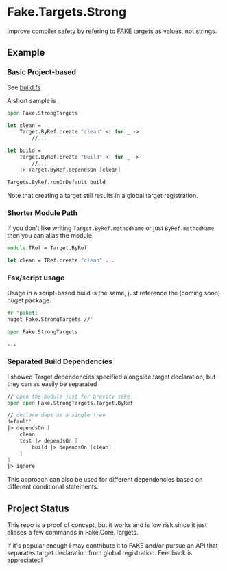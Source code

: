 # Fake.Targets.Strong
Improve compiler safety by refering to [FAKE](https://fake.build/) targets as values, not strings.

## Example

### Basic Project-based

See [build.fs](./build.fs)

A short sample is
```fsharp
open Fake.StrongTargets

let clean = 
    Target.ByRef.create "clean" <| fun _ ->
        //...

let build = 
    Target.ByRef.create "build" <| fun _ ->
        //...
    |> Target.ByRef.dependsOn [clean]

Targets.ByRef.runOrDefault build
```

Note that creating a target still results in a global target registration.

### Shorter Module Path

If you don't like writing `Target.ByRef.methodName` or just `ByRef.methodName` then you can alias the module

```fsharp
module TRef = Target.ByRef

let clean = TRef.create "clean" ...
```

### Fsx/script usage

Usage in a script-based build is the same, just reference the (coming soon) nuget package.

```fsharp
#r "paket:
nuget Fake.StrongTargets //"

open Fake.StrongTargets

...
```

### Separated Build Dependencies

I showed Target dependencies specified alongside target declaration, but they can as easily be separated
```fsharp
// open the module just for brevity sake
open open Fake.StrongTargets.Target.ByRef 

// declare deps as a single tree
default' 
|> dependsOn [
    clean
    test |> dependsOn [
        build |> dependsOn [clean]
    ]
] 
|> ignore
```

This approach can also be used for different dependencies based on different conditional statements.

## Project Status

This repo is a proof of concept, but it works and is low risk since it just aliases a few commands in Fake.Core.Targets.

If it's popular enough I may contribute it to FAKE and/or pursue an API that separates target declaration from global registration.
Feedback is appreciated!